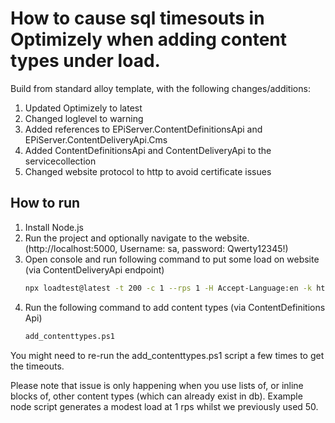 # How to cause sql timesouts in Optimizely when adding content types under load. 

Build from standard alloy template, with the following changes/additions: 

1. Updated Optimizely to latest
1. Changed loglevel to warning
1. Added references to EPiServer.ContentDefinitionsApi and EPiServer.ContentDeliveryApi.Cms
1. Added ContentDefinitionsApi and ContentDeliveryApi to the servicecollection
1. Changed website protocol to http to avoid certificate issues

## How to run
1. Install Node.js
1. Run the project and optionally navigate to the website. (http://localhost:5000, Username: sa, password: Qwerty12345!)
1. Open console and run following command to put some load on website (via ContentDeliveryApi endpoint)
	```bash
	npx loadtest@latest -t 200 -c 1 --rps 1 -H Accept-Language:en -k http://localhost:5000/api/episerver/v3.0/content/8?expand=*
	````
1. Run the following command to add content types (via ContentDefinitions Api)
	```bash
	add_contenttypes.ps1
	````

You might need to re-run the add_contenttypes.ps1 script a few times to get the timeouts.

Please note that issue is only happening when you use lists of, or inline blocks of, other content types (which can already exist in db). Example node script generates a modest load at 1 rps whilst we previously used 50. 